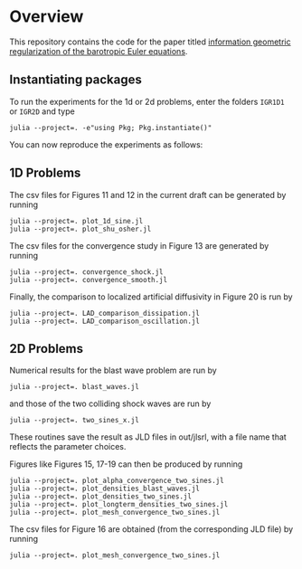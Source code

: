 # Overview 
This repository contains the code for the paper titled [information geometric regularization of the barotropic Euler equations](https://arxiv.org/abs/2308.14127).

## Instantiating packages
To run the experiments for the 1d or 2d problems, enter the folders `IGR1D1` or `IGR2D` and type 

```
julia --project=. -e"using Pkg; Pkg.instantiate()"
```

You can now reproduce the experiments as follows:

## 1D Problems

The csv files for Figures 11 and 12 in the current draft can be generated by running

```
julia --project=. plot_1d_sine.jl
julia --project=. plot_shu_osher.jl
```

The csv files for the convergence study in Figure 13 are generated by running 

```
julia --project=. convergence_shock.jl
julia --project=. convergence_smooth.jl
```

Finally, the comparison to localized artificial diffusivity in Figure 20 is run by

``` 
julia --project=. LAD_comparison_dissipation.jl
julia --project=. LAD_comparison_oscillation.jl
```

## 2D Problems

Numerical results for the blast wave problem are run by 

```
julia --project=. blast_waves.jl
```

and those of the two colliding shock waves are run by 

```
julia --project=. two_sines_x.jl
```

These routines save the result as JLD files in out/jlsrl, with a file name that reflects the parameter choices. 

Figures like Figures 15, 17-19 can then be produced by running 
```
julia --project=. plot_alpha_convergence_two_sines.jl
julia --project=. plot_densities_blast_waves.jl
julia --project=. plot_densities_two_sines.jl
julia --project=. plot_longterm_densities_two_sines.jl
julia --project=. plot_mesh_convergence_two_sines.jl
```

The csv files for Figure 16 are obtained (from the corresponding JLD file) by running

```
julia --project=. plot_mesh_convergence_two_sines.jl
```
